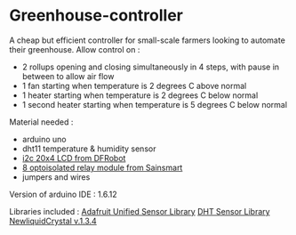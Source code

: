 # Greenhouse-controller
A cheap but efficient controller for small-scale farmers looking to automate their greenhouse.
Allow control on : 
- 2 rollups opening and closing simultaneously in 4 steps, with pause in between to allow air flow
- 1 fan starting when temperature is 2 degrees C above normal
- 1 heater starting when temperature is 2 degrees C below normal
- 1 second heater starting when temperature is 5 degrees C below normal

Material needed : 
- arduino uno
- dht11 temperature & humidity sensor
- [i2c 20x4 LCD from DFRobot](https://www.dfrobot.com/wiki/index.php/I2C_TWI_LCD2004_Module_(Arduino/Gadgeteer_Compatible))
- [8 optoisolated relay module from Sainsmart](http://www.sainsmart.com/8-channel-dc-5v-relay-module-for-arduino-pic-arm-dsp-avr-msp430-ttl-logic.html)
- jumpers and wires

Version of arduino IDE : 1.6.12

Libraries included :
[Adafruit Unified Sensor Library](https://github.com/adafruit/Adafruit_Sensor)
[DHT Sensor Library](https://github.com/adafruit/DHT-sensor-library)
[NewliquidCrystal v.1.3.4](https://bitbucket.org/fmalpartida/new-liquidcrystal/downloads)
